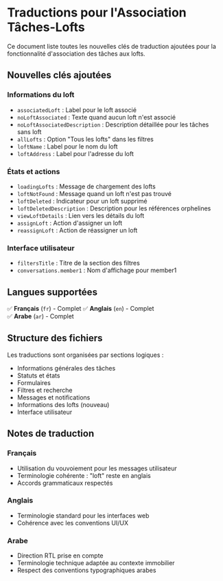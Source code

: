 # Traductions pour l'Association Tâches-Lofts

Ce document liste toutes les nouvelles clés de traduction ajoutées pour la fonctionnalité d'association des tâches aux lofts.

## Nouvelles clés ajoutées

### Informations du loft
- `associatedLoft` : Label pour le loft associé
- `noLoftAssociated` : Texte quand aucun loft n'est associé
- `noLoftAssociatedDescription` : Description détaillée pour les tâches sans loft
- `allLofts` : Option "Tous les lofts" dans les filtres
- `loftName` : Label pour le nom du loft
- `loftAddress` : Label pour l'adresse du loft

### États et actions
- `loadingLofts` : Message de chargement des lofts
- `loftNotFound` : Message quand un loft n'est pas trouvé
- `loftDeleted` : Indicateur pour un loft supprimé
- `loftDeletedDescription` : Description pour les références orphelines
- `viewLoftDetails` : Lien vers les détails du loft
- `assignLoft` : Action d'assigner un loft
- `reassignLoft` : Action de réassigner un loft

### Interface utilisateur
- `filtersTitle` : Titre de la section des filtres
- `conversations.member1` : Nom d'affichage pour member1

## Langues supportées

✅ **Français** (`fr`) - Complet
✅ **Anglais** (`en`) - Complet  
✅ **Arabe** (`ar`) - Complet

## Structure des fichiers

Les traductions sont organisées par sections logiques :
- Informations générales des tâches
- Statuts et états
- Formulaires
- Filtres et recherche
- Messages et notifications
- Informations des lofts (nouveau)
- Interface utilisateur

## Notes de traduction

### Français
- Utilisation du vouvoiement pour les messages utilisateur
- Terminologie cohérente : "loft" reste en anglais
- Accords grammaticaux respectés

### Anglais
- Terminologie standard pour les interfaces web
- Cohérence avec les conventions UI/UX

### Arabe
- Direction RTL prise en compte
- Terminologie technique adaptée au contexte immobilier
- Respect des conventions typographiques arabes